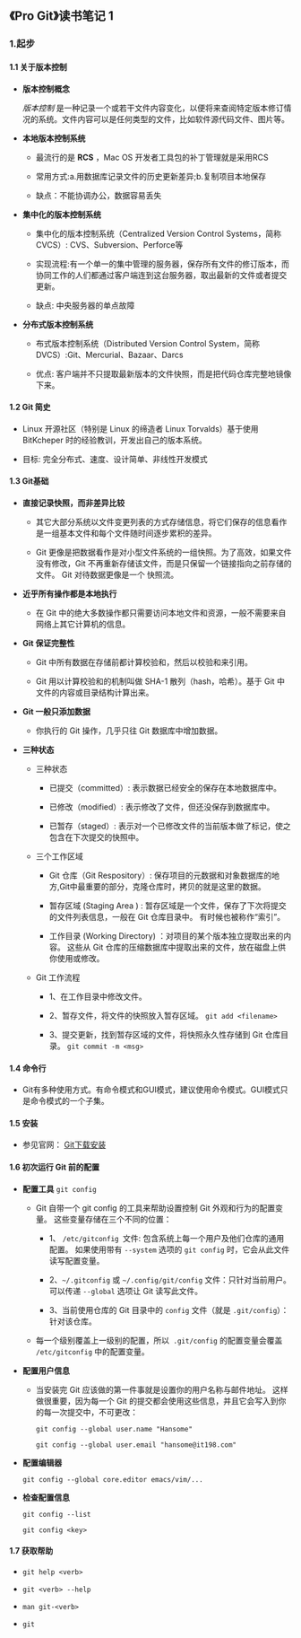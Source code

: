 ## 《Pro Git》读书笔记 1

### 1.起步

#### 1.1 关于版本控制

* **版本控制概念**

	*版本控制* 是一种记录一个或若干文件内容变化，以便将来查阅特定版本修订情况的系统。文件内容可以是任何类型的文件，比如软件源代码文件、图片等。
	
* **本地版本控制系统**

	+ 最流行的是 **RCS** ，Mac OS 开发者工具包的补丁管理就是采用RCS
	
	+ 常用方式:a.用数据库记录文件的历史更新差异;b.复制项目本地保存
	
	+ 缺点：不能协调办公，数据容易丢失


* **集中化的版本控制系统**

	+ 集中化的版本控制系统（Centralized Version Control Systems，简称 CVCS）: CVS、Subversion、Perforce等
	
	+ 实现流程:有一个单一的集中管理的服务器，保存所有文件的修订版本，而协同工作的人们都通过客户端连到这台服务器，取出最新的文件或者提交更新。
	
	+ 缺点: 中央服务器的单点故障


* **分布式版本控制系统**

	+ 布式版本控制系统（Distributed Version Control System，简称 DVCS）:Git、Mercurial、Bazaar、Darcs
	
	+ 优点: 客户端并不只提取最新版本的文件快照，而是把代码仓库完整地镜像下来。


#### 1.2 Git 简史

* Linux 开源社区（特别是 Linux 的缔造者 Linux Torvalds）基于使用 BitKcheper 时的经验教训，开发出自己的版本系统。

* 目标: 完全分布式、速度、设计简单、非线性开发模式

#### 1.3 Git基础

* **直接记录快照，而非差异比较**

	+ 其它大部分系统以文件变更列表的方式存储信息，将它们保存的信息看作是一组基本文件和每个文件随时间逐步累积的差异。
	
	+ Git 更像是把数据看作是对小型文件系统的一组快照。为了高效，如果文件没有修改，Git 不再重新存储该文件，而是只保留一个链接指向之前存储的文件。 Git 对待数据更像是一个 快照流。


* **近乎所有操作都是本地执行**

	+ 在 Git 中的绝大多数操作都只需要访问本地文件和资源，一般不需要来自网络上其它计算机的信息。

* **Git 保证完整性**

	+ Git 中所有数据在存储前都计算校验和，然后以校验和来引用。
	
	+ Git 用以计算校验和的机制叫做 SHA-1 散列（hash，哈希）。基于 Git 中文件的内容或目录结构计算出来。

* **Git 一般只添加数据**

	+ 你执行的 Git 操作，几乎只往 Git 数据库中增加数据。

* **三种状态**

	+ 三种状态
		
		- 已提交（committed）: 表示数据已经安全的保存在本地数据库中。
		
		- 已修改（modified）: 表示修改了文件，但还没保存到数据库中。
		
		- 已暂存（staged）: 表示对一个已修改文件的当前版本做了标记，使之包含在下次提交的快照中。
		
	+ 三个工作区域
	
		- Git 仓库（Git Respository）: 保存项目的元数据和对象数据库的地方,Git中最重要的部分，克隆仓库时，拷贝的就是这里的数据。
		
		- 暂存区域 (Staging Area ) : 暂存区域是一个文件，保存了下次将提交的文件列表信息，一般在 Git 仓库目录中。 有时候也被称作“索引”。
		
		- 工作目录 (Working Directory) ：对项目的某个版本独立提取出来的内容。 这些从 Git 仓库的压缩数据库中提取出来的文件，放在磁盘上供你使用或修改。
		
		
	+ Git 工作流程
	
		- 1、在工作目录中修改文件。
		
		- 2、暂存文件，将文件的快照放入暂存区域。 `git add <filename>`
		
		- 3、提交更新，找到暂存区域的文件，将快照永久性存储到 Git 仓库目录。 `git commit -m <msg>`
		
#### 1.4 命令行

* Git有多种使用方式。有命令模式和GUI模式，建议使用命令模式。GUI模式只是命令模式的一个子集。

#### 1.5 安装

* 参见官网： [Git下载安装](http://git-scm.com/downloads)

#### 1.6 初次运行 Git 前的配置

* **配置工具** `git config`

	+ Git 自带一个 git config 的工具来帮助设置控制 Git 外观和行为的配置变量。 这些变量存储在三个不同的位置：
	
		- 1、 `/etc/gitconfig `文件: 包含系统上每一个用户及他们仓库的通用配置。 如果使用带有 `--system` 选项的 `git config` 时，它会从此文件读写配置变量。
		
		- 2、`~/.gitconfig` 或 `~/.config/git/config` 文件：只针对当前用户。 可以传递 `--global` 选项让 Git 读写此文件。
		
		- 3、当前使用仓库的 Git 目录中的 `config` 文件（就是 `.git/config`）：针对该仓库。
		
	+ 每一个级别覆盖上一级别的配置，所以` .git/config` 的配置变量会覆盖 `/etc/gitconfig` 中的配置变量。
	
* **配置用户信息**

 	+ 当安装完 Git 应该做的第一件事就是设置你的用户名称与邮件地址。 这样做很重要，因为每一个 Git 的提交都会使用这些信息，并且它会写入到你的每一次提交中，不可更改：
 	
 		`git config --global user.name "Hansome"`
 	
 		`git config --global user.email "hansome@it198.com"`
 	
* **配置编辑器**

	`git config --global core.editor emacs/vim/...`

* **检查配置信息**

	`git config --list`
	
	`git config <key>`

#### 1.7 获取帮助

* `git help <verb>`
	
* `git <verb> --help`
	
* `man git-<verb>`
	
* `git`











